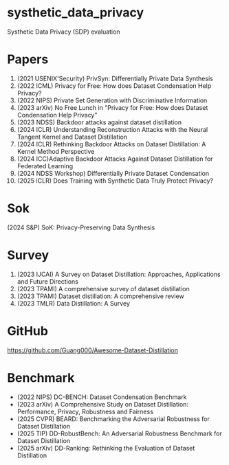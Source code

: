 # systhetic_data_privacy
Systhetic Data Privacy (SDP) evaluation

# Papers
1. (2021 USENIX'Security) PrivSyn: Differentially Private Data Synthesis
2. (2022 ICML) Privacy for Free: How does Dataset Condensation Help Privacy?
3. (2022 NIPS) Private Set Generation with Discriminative Information
4. (2023 arXiv) No Free Lunch in "Privacy for Free: How does Dataset Condensation Help Privacy"
5. (2023 NDSS) Backdoor attacks against dataset distillation
6. (2024 ICLR) Understanding Reconstruction Attacks with the Neural Tangent Kernel and Dataset Distillation 
7. (2024 ICLR) Rethinking Backdoor Attacks on Dataset Distillation: A Kernel Method Perspective
8. (2024 ICC)Adaptive Backdoor Attacks Against Dataset Distillation for Federated Learning
9. (2024 NDSS Workshop) Differentially Private Dataset Condensation
10. (2025 ICLR) Does Training with Synthetic Data Truly Protect Privacy?

# Sok
(2024 S&P) SoK: Privacy-Preserving Data Synthesis

# Survey
1. (2023 IJCAI) A Survey on Dataset Distillation: Approaches, Applications and Future Directions
2. (2023 TPAMI) A comprehensive survey of dataset distillation
3. (2023 TPAMI) Dataset distillation: A comprehensive review
4. (2023 TMLR) Data Distillation: A Survey

# GitHub
https://github.com/Guang000/Awesome-Dataset-Distillation

# Benchmark
- (2022 NIPS) DC-BENCH: Dataset Condensation Benchmark
- (2023 arXiv) A Comprehensive Study on Dataset Distillation: Performance, Privacy, Robustness and Fairness
- (2025 CVPR) BEARD: Benchmarking the Adversarial Robustness for Dataset Distillation
- (2025 TIP) DD-RobustBench: An Adversarial Robustness Benchmark for Dataset Distillation
- (2025 arXiv) DD-Ranking: Rethinking the Evaluation of Dataset Distillation